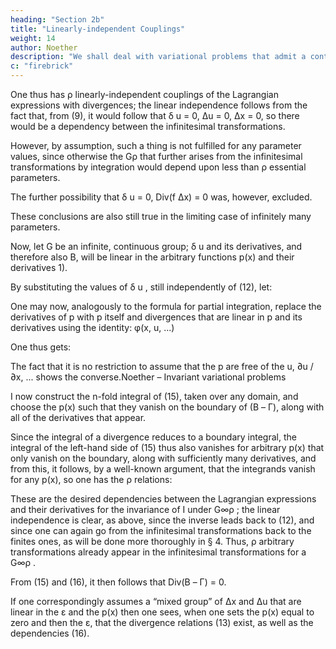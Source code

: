 ```yaml
---
heading: "Section 2b"
title: "Linearly-independent Couplings"
weight: 14
author: Noether
description: "We shall deal with variational problems that admit a continuous group (in the Lie sense)"
c: "firebrick"
---
```



One thus has ρ linearly-independent couplings of the Lagrangian expressions with divergences; the linear independence follows from the fact that, from (9), it would follow that δ u = 0, ∆u = 0, ∆x = 0, so there would be a dependency between the infinitesimal transformations. 

However, by assumption, such a thing is not fulfilled for any parameter values, since otherwise the Gρ that further arises from the infinitesimal transformations by integration would depend upon less than ρ essential parameters. 

The further possibility that δ u = 0, Div(f ∆x) = 0 was, however, excluded.

These conclusions are also still true in the limiting case of infinitely many parameters.

Now, let G be an infinite, continuous group; δ u and its derivatives, and therefore also B, will be linear in the arbitrary functions p(x) and their derivatives 1). 

By substituting the values of δ u , still independently of (12), let:

<!-- ∑ψ δ u =
i
i

∑ψ i ai(λ ) ( x, u,⋯) p( λ ) ( x) + bi( λ ) ( x, u,⋯)
λ ,i

∂p ( λ )
∂σ p ( λ ) 
+ ⋯ + ci(λ ) ( x, u, ⋯)
.
∂x
∂xσ  -->

One may now, analogously to the formula for partial integration, replace the derivatives of p with p itself and divergences that are linear in p and its derivatives using the identity: φ(x, u, ...)

One thus gets:

<!-- (14)
τ
∂τ p ( x )
τ ∂ φ
=
(−1)
⋅
⋅ p(x)
∂xτ
∂xτ
mod divergences.
∑ψ δ u =
i
i
σ
 (λ )

∂ (λ )
σ ∂
−
+
⋯
+
−
(
a
ψ
)
(
b
ψ
)
(
1)
(ci( λ )ψ i )  p ( λ ) = Div(B – Γ).
∑λ  i i ∂x i i
σ
∂x


1
) -->

The fact that it is no restriction to assume that the p are free of the u, ∂u / ∂x, ... shows the converse.Noether – Invariant variational problems

I now construct the n-fold integral of (15), taken over any domain, and choose the p(x) such that they vanish on the boundary of (B – Γ), along with all of the derivatives that appear. 



Since the integral of a divergence reduces to a boundary integral, the integral of the left-hand side of (15) thus also vanishes for arbitrary p(x) that only vanish on the boundary, along with sufficiently many derivatives, and from this, it follows, by a well-known argument, that the integrands vanish for any p(x), so one has the ρ relations:

<!-- (16)
σ
 (λ )

∂ (λ )
σ ∂
∑ (ai ψ i ) − ∂x (bi ψ i ) + ⋯ + (−1) ∂xσ (ci( λ )ψ i )  = 0


(λ = 1, 2, ..., ρ). -->

These are the desired dependencies between the Lagrangian expressions and their derivatives for the invariance of I under G∞ρ ; the linear independence is clear, as above, since the inverse leads back to (12), and since one can again go from the infinitesimal transformations back to the finites ones, as will be done more thoroughly in § 4. Thus, ρ
arbitrary transformations already appear in the infinitesimal transformations for a G∞ρ .


From (15) and (16), it then follows that Div(B – Γ) = 0.

If one correspondingly assumes a “mixed group” of ∆x and ∆u that are linear in the ε and the p(x) then one sees, when one sets the p(x) equal to zero and then the ε, that the divergence relations (13) exist, as well as the dependencies (16).

